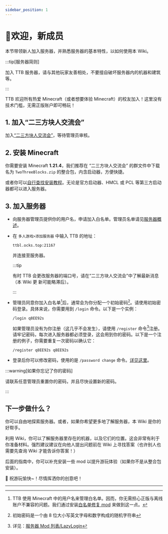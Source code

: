 ```yaml
---
sidebar_position: 1
---
```


# 👋欢迎，新成员

本节带领新人加入服务器，并熟悉服务器的基本特性，以如何使用本 Wiki。

:::tip[服务器简则]

加入 TTB 服务器，请与其他玩家友善相处，不要擅自破坏服务器内的机器和建筑等。

:::

TTB 欢迎所有热爱 Minecraft（或者想要体验 Minecraft）的校友加入！这里没有技术门槛，无需正版账户即可畅玩！

## 1. 加入“二三方块人交流会”

加入[“二三方块人交流会”](/docs/intro#二三方块人交流会)，等待管理员审核。

## 2. 安装 Minecraft

你需要安装 Minecraft **1.21.4**，我们推荐在 “二三方块人交流会” 的群文件中下载名为 `TwoThreeBlocks.zip` 的整合包，内含启动器，方便快捷。

或者你可以[自行查找安装教程](https://cn.bing.com/search?pglt=129&q=如何安装minecraft+java版)。无论是官方启动器、HMCL 或 PCL 等第三方启动器都可以进入服务器。

## 3. 加入服务器

- 向服务器管理员提供你的用户名，申请加入白名单。管理员名单请见[服务器概述](/docs/intro/#管理员名单)。

- 在 `多人游戏>添加服务器` 中输入 TTB 的地址：

	```text title="服务器地址"
	ttbl.ocks.top:21167
	```

	并连接至服务器。

	:::tip
	
	有时 TTB 会更改服务器的端口号，请在“二三方块人交流会”中了解最新消息（本 Wiki 更	新可能略滞后）。
	
	:::

- 管理员同意你加入白名单[^1]后，通常会为你分配一个初始密码[^2]。请使用初始密码登录。具体来说，你需要用到 `/login` 命令。以下是一个实例：

	```
	/login q8EE92s
	```

	如果管理员没有为你注册（这几乎不会发生），请使用 `/register`  命令[^3]注册。请牢记密码，每次进入服务器都必须登录，这会用到你的密码。以下是一个注册的例子，你需要重复一次密码以确认它：

	```
	/register q8EE92s q8EE92s
	```

- 登录后你可以修改密码，使用的是 `/password change` 命令。[详见这里](/docs/mod/lazylogin)。

[^1]: TTB 使用 Minecraft 中的用户名来管理白名单。因而，你无需担心正版与离线账户不兼容的问题。我们通过安装[白名单修复 mod](/docs/mod/lazylogin) 来做到这一点。
[^2]: 初始密码是一个由 8 位大小写英文字母和数字构成的随机字符串
[^3]: 详见：[服务器 Mod 列表/LazyLogin](/docs/mod/lazylogin)

:::warning[如果你忘记了你的密码]

请联系任意管理员重置你的密码，并且尽快设置新的密码。

:::

## 下一步做什么？

你可以自由地探索服务器。或者，如果你希望更多地了解服务器，本 Wiki 是你的好帮手。

利用 Wiki，你可以了解服务器里存在的机器，以及它们的位置。这会非常有利于你准备材料。强烈建议建议在向他人提出问题前在 Wiki 上寻找答案（也许别人也需要先查询 Wiki 才能告诉你答案！）

后面的指南中，你可以补充安装一些 mod 以提升游玩体验（如果你不是从整合包安装）。

🎉 祝游玩愉快~！尽情挥洒你的创意吧！

---

